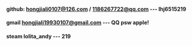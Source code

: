 
#### github: hongjiali0107@126.com / 1186267722@qq.com  --- lhj6515219

#### gmail hongjiali19930107@gmail.com --- QQ psw apple!

#### steam lolita_andy  --- 219
